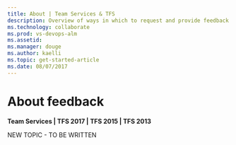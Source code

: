 ```yaml
---
title: About | Team Services & TFS  
description: Overview of ways in which to request and provide feedback on your working apps    
ms.technology: collaborate
ms.prod: vs-devops-alm
ms.assetid:    
ms.manager: douge
ms.author: kaelli
ms.topic: get-started-article 
ms.date: 08/07/2017
---
```


# About feedback

**Team Services | TFS 2017 | TFS 2015 | TFS 2013**  


NEW TOPIC - TO BE WRITTEN 
 


